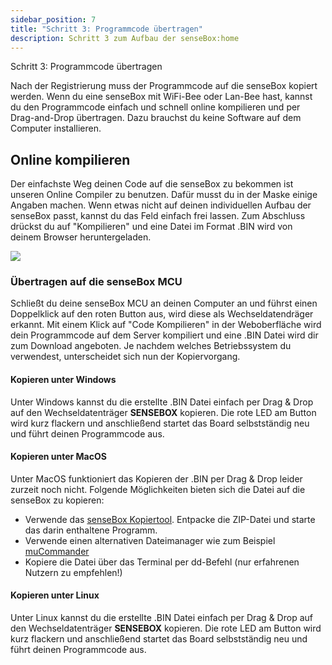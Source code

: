 ```yaml
---
sidebar_position: 7
title: "Schritt 3: Programmcode übertragen"
description: Schritt 3 zum Aufbau der senseBox:home
---
```

Schritt 3: Programmcode übertragen

Nach der Registrierung muss der Programmcode auf die senseBox kopiert werden. Wenn du eine senseBox mit WiFi-Bee oder Lan-Bee hast, kannst du den Programmcode einfach und schnell online kompilieren und per Drag-and-Drop übertragen. Dazu brauchst du keine Software auf dem Computer installieren.

## Online kompilieren
Der einfachste Weg deinen Code auf die senseBox zu bekommen ist unseren Online Compiler zu benutzen. Dafür musst du in der Maske einige Angaben machen. Wenn etwas nicht auf deinen individuellen Aufbau der senseBox passt, kannst du das Feld einfach frei lassen. Zum Abschluss drückst du auf "Kompilieren" und eine Datei im Format .BIN wird von deinem Browser heruntergeladen.

![](/img/sensebox-home-bilder/home-schritt-3/compile.png)

### Übertragen auf die senseBox MCU

Schließt du deine senseBox MCU an deinen Computer an und führst einen Doppelklick auf den roten Button aus, wird diese als Wechseldatendräger erkannt. Mit einem Klick auf "Code Kompilieren" in der Weboberfläche wird dein Programmcode auf dem Server kompiliert und eine .BIN Datei wird dir zum Download angeboten. Je nachdem welches Betriebssystem du verwendest, unterscheidet sich nun der Kopiervorgang.

#### Kopieren unter Windows

Unter Windows kannst du die erstellte .BIN Datei einfach per Drag & Drop auf den Wechseldatenträger <b>SENSEBOX</b> kopieren. Die rote LED am Button wird kurz flackern und anschließend startet das Board selbstständig neu und führt deinen Programmcode aus.

#### Kopieren unter MacOS

Unter MacOS funktioniert das Kopieren der .BIN per Drag & Drop leider zurzeit noch nicht. Folgende Möglichkeiten bieten sich die Datei auf die senseBox zu kopieren:

- Verwende das [senseBox Kopiertool](https://sensebox.de/docs/senseBox_Sketch_Uploader_DE.zip). Entpacke die ZIP-Datei und starte das darin enthaltene Programm.
- Verwende einen alternativen Dateimanager wie zum Beispiel [muCommander](http://www.mucommander.com/)
- Kopiere die Datei über das Terminal per dd-Befehl (nur erfahrenen Nutzern zu empfehlen!)

#### Kopieren unter Linux

Unter Linux kannst du die erstellte .BIN Datei einfach per Drag & Drop auf den Wechseldatenträger <b>SENSEBOX</b> kopieren. Die rote LED am Button wird kurz flackern und anschließend startet das Board selbstständig neu und führt deinen Programmcode aus.
